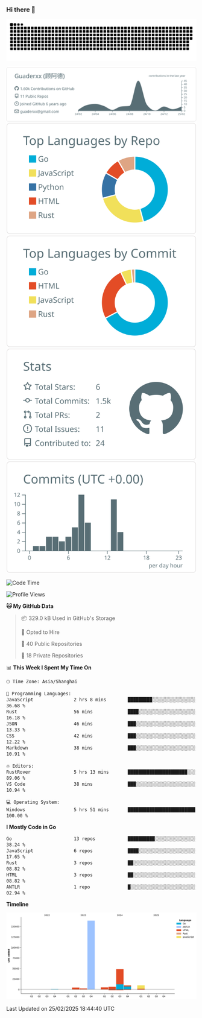 ### Hi there 👋

<picture>
  <source media="(prefers-color-scheme: dark)" srcset="https://raw.githubusercontent.com/Guaderxx/Guaderxx/output/github-snake-dark.svg">
  <source media="(prefers-color-scheme: light)" srcset="https://raw.githubusercontent.com/Guaderxx/Guaderxx/output/github-snake.svg">
  <img alt="github-snake" src="https://raw.githubusercontent.com/Guaderxx/Guaderxx/output/github-snake.svg">
</picture>

<div align="center">


![](https://raw.githubusercontent.com/Guaderxx/Guaderxx/main/profile-summary-card-output/default/0-profile-details.svg)
![](https://raw.githubusercontent.com/Guaderxx/Guaderxx/main/profile-summary-card-output/default/1-repos-per-language.svg)
![](https://raw.githubusercontent.com/Guaderxx/Guaderxx/main/profile-summary-card-output/default/2-most-commit-language.svg)
![](https://raw.githubusercontent.com/Guaderxx/Guaderxx/main/profile-summary-card-output/default/3-stats.svg)
![](https://raw.githubusercontent.com/Guaderxx/Guaderxx/main/profile-summary-card-output/default/4-productive-time.svg)


</div>

<!--START_SECTION:waka-->
![Code Time](http://img.shields.io/badge/Code%20Time-793%20hrs%2038%20mins-blue)

![Profile Views](http://img.shields.io/badge/Profile%20Views-0-blue)

**🐱 My GitHub Data** 

> 📦 329.0 kB Used in GitHub's Storage 
 > 
> 💼 Opted to Hire
 > 
> 📜 40 Public Repositories 
 > 
> 🔑 18 Private Repositories 
 > 
📊 **This Week I Spent My Time On** 

```text
🕑︎ Time Zone: Asia/Shanghai

💬 Programming Languages: 
JavaScript               2 hrs 8 mins        █████████░░░░░░░░░░░░░░░░   36.68 % 
Rust                     56 mins             ████░░░░░░░░░░░░░░░░░░░░░   16.18 % 
JSON                     46 mins             ███░░░░░░░░░░░░░░░░░░░░░░   13.33 % 
CSS                      42 mins             ███░░░░░░░░░░░░░░░░░░░░░░   12.22 % 
Markdown                 38 mins             ███░░░░░░░░░░░░░░░░░░░░░░   10.91 % 

🔥 Editors: 
RustRover                5 hrs 13 mins       ██████████████████████░░░   89.06 % 
VS Code                  38 mins             ███░░░░░░░░░░░░░░░░░░░░░░   10.94 % 

💻 Operating System: 
Windows                  5 hrs 51 mins       █████████████████████████   100.00 % 
```

**I Mostly Code in Go** 

```text
Go                       13 repos            ██████████░░░░░░░░░░░░░░░   38.24 % 
JavaScript               6 repos             ████░░░░░░░░░░░░░░░░░░░░░   17.65 % 
Rust                     3 repos             ██░░░░░░░░░░░░░░░░░░░░░░░   08.82 % 
HTML                     3 repos             ██░░░░░░░░░░░░░░░░░░░░░░░   08.82 % 
ANTLR                    1 repo              █░░░░░░░░░░░░░░░░░░░░░░░░   02.94 % 
```



**Timeline**

![Lines of Code chart](https://raw.githubusercontent.com/Guaderxx/Guaderxx/main/assets/bar_graph.png)


 Last Updated on 25/02/2025 18:44:40 UTC
<!--END_SECTION:waka-->
